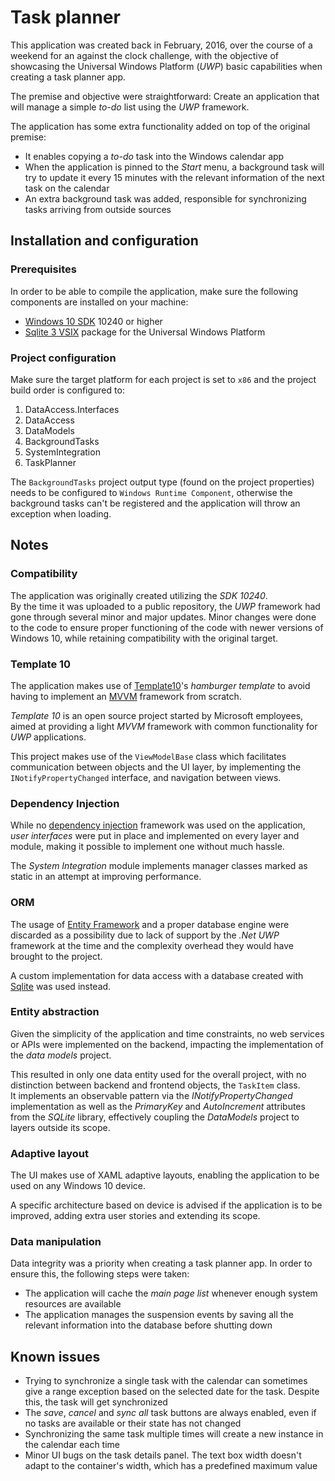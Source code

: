 # Task planner
This application was created back in February, 2016, over the course of a weekend for an against the clock challenge, with the objective of showcasing the Universal Windows Platform (*UWP*) basic capabilities when creating a task planner app.

The premise and objective were straightforward: Create an application that will manage a simple *to-do* list using the *UWP* framework.

The application has some extra functionality added on top of the original premise:

- It enables copying a *to-do* task into the Windows calendar app
- When the application is pinned to the *Start* menu, a background task will try to update it every 15 minutes with the relevant information of the next task on the calendar
- An extra background task was added, responsible for synchronizing tasks arriving from outside sources


## Installation and configuration
### Prerequisites
In order to be able to compile the application, make sure the following components are installed on your machine:

- [Windows 10 SDK](https://developer.microsoft.com/en-us/windows/downloads/sdk-archive) 10240 or higher
- [Sqlite 3 VSIX](https://sqlite.org/download.html) package for the Universal Windows Platform

### Project configuration
Make sure the target platform for each project is set to `x86` and the project build order is configured to:

1. DataAccess.Interfaces
2. DataAccess
3. DataModels
4. BackgroundTasks
5. SystemIntegration
6. TaskPlanner

The `BackgroundTasks` project output type (found on the project properties) needs to be configured to `Windows Runtime Component`, otherwise the background tasks can't be registered and the application will throw an exception when loading.


## Notes
### Compatibility
The application was originally created utilizing the *SDK 10240*.  
By the time it was uploaded to a public repository, the *UWP* framework had gone through several minor and major updates. Minor changes were done to the code to ensure proper functioning of the code with newer versions of Windows 10, while retaining compatibility with the original target.

### Template 10
The application makes use of [Template10](https://github.com/Windows-XAML/Template10/wiki)'s *hamburger template* to avoid having to implement an [MVVM](https://en.wikipedia.org/wiki/Model–view–viewmodel) framework from scratch.

*Template 10* is an open source project started by Microsoft employees, aimed at providing a light *MVVM* framework with common functionality for *UWP* applications.

This project makes use of the `ViewModelBase` class which facilitates communication between objects and the UI layer, by implementing the `INotifyPropertyChanged` interface, and navigation between views.

### Dependency Injection
While no [dependency injection](https://en.wikipedia.org/wiki/Dependency_injection) framework was used on the application, *user interfaces* were put in place and implemented on every layer and module, making it possible to implement one without much hassle.

The *System Integration* module implements manager classes marked as static in an attempt at improving performance.

### ORM
The usage of [Entity Framework](https://docs.microsoft.com/en-us/ef/#pivot=efcore) and a proper database engine were discarded as a possibility due to lack of support by the *.Net UWP* framework  at the time and the complexity overhead they would have brought to the project.

A custom implementation for data access with a database created with [Sqlite](https://sqlite.org/index.html) was used instead.

### Entity abstraction
Given the simplicity of the application and time constraints, no web services or APIs were implemented on the backend, impacting the implementation of the *data models* project.

This resulted in only one data entity used for the overall project, with no distinction between backend and frontend objects, the `TaskItem` class.  
It implements an observable pattern via the *INotifyPropertyChanged* implementation as well as the *PrimaryKey* and *AutoIncrement* attributes from the *SQLite* library, effectively coupling the *DataModels* project to layers outside its scope.

### Adaptive layout
The UI makes use of XAML adaptive layouts, enabling the application to be used on any Windows 10 device.

A specific architecture based on device is advised if the application is to be improved, adding extra user stories and extending its scope.

### Data manipulation
Data integrity was a priority when creating a task planner app. In order to ensure this, the following steps were taken:

- The application will cache the *main page list* whenever enough system resources are available
- The application manages the suspension events by saving all the relevant information into the database before shutting down


## Known issues
- Trying to synchronize a single task with the calendar can sometimes give a range exception based on the selected date for the task. Despite this, the task will get synchronized
- The *save*, *cancel* and *sync all* task buttons are always enabled, even if no tasks are available or their state has not changed
- Synchronizing the same task multiple times will create a new instance in the calendar each time
- Minor UI bugs on the task details panel. The text box width doesn't adapt to the container's width, which has a predefined maximum value